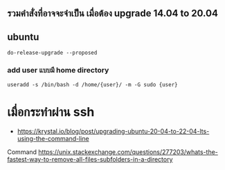 

## รวมคำสั่งที่อาจจะจำเป็น เมื่อต้อง upgrade 14.04 to 20.04
## ubuntu
```linux
do-release-upgrade --proposed
```  
### add user แบบมี home directory
```linux
useradd -s /bin/bash -d /home/{user}/ -m -G sudo {user}
```  
# เมื่อกระทำผ่าน ssh
* https://krystal.io/blog/post/upgrading-ubuntu-20-04-to-22-04-lts-using-the-command-line

Command
https://unix.stackexchange.com/questions/277203/whats-the-fastest-way-to-remove-all-files-subfolders-in-a-directory
